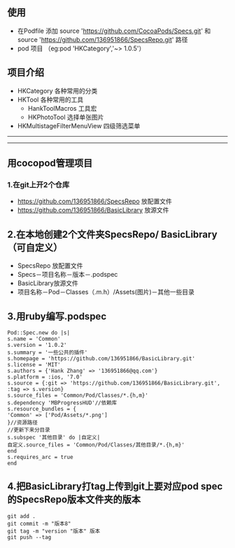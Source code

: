 ## 使用
- 在Podfile 添加 source 'https://github.com/CocoaPods/Specs.git' 和 source 'https://github.com/136951866/SpecsRepo.git' 路径
- pod 项目 （eg:pod 'HKCategory','~> 1.0.5'）
## 项目介绍
- HKCategory 各种常用的分类
- HKTool  各种常用的工具
    * HankToolMacros 工具宏
    * HKPhotoTool  选择单张图片
- HKMultistageFilterMenuView 四级筛选菜单



---
    
---


## 用cocopod管理项目
### 1.在git上开2个仓库
* https://github.com/136951866/SpecsRepo 放配置文件
* https://github.com/136951866/BasicLibrary 放源文件

## 2.在本地创建2个文件夹SpecsRepo/ BasicLibrary（可自定义）
- SpecsRepo 放配置文件
- Specs－项目名称－版本－.podspec
- BasicLibrary放源文件
- 项目名称－Pod－Classes（.m.h）/Assets(图片)－其他一些目录

## 3.用ruby编写.podspec
```
Pod::Spec.new do |s|
s.name = 'Common'
s.version = '1.0.2'
s.summary = '一些公共的插件'
s.homepage = 'https://github.com/136951866/BasicLibrary.git'
s.license = 'MIT'
s.authors = {'Hank Zhang' => '136951866@qq.com'}
s.platform = :ios, '7.0'
s.source = {:git => 'https://github.com/136951866/BasicLibrary.git', :tag => s.version}
s.source_files = 'Common/Pod/Classes/*.{h,m}'
s.dependency 'MBProgressHUD'//依赖库
s.resource_bundles = {
'Common' => ['Pod/Assets/*.png']
}//资源路径
//更新下来分目录
s.subspec '其他目录' do |自定义|
自定义.source_files = 'Common/Pod/Classes/其他目录/*.{h,m}'
end
s.requires_arc = true
end
```

## 4.把BasicLibrary打tag上传到git上要对应pod spec的SpecsRepo版本文件夹的版本
```
git add .
git commit -m "版本8"
git tag -m "version "版本" 版本
git push --tag
```
